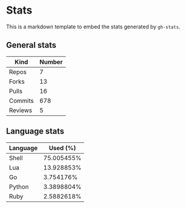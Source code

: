 # Stats

This is a markdown template to embed the stats generated by `gh-stats`.

## General stats
| Kind | Number |
| ---- | ------ |
| Repos | 7 |
| Forks | 13 |
| Pulls | 16 |
| Commits | 678 |
| Reviews | 5 |

## Language stats
| Language | Used (%) |
| -------- | -------- |
| Shell | 75.005455% |
| Lua | 13.928853% |
| Go | 3.754176% |
| Python | 3.3898804% |
| Ruby | 2.5882618% |
